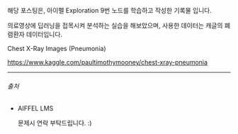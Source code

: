 해당 포스팅은, 아이펠 Exploration 9번 노드를 학습하고 작성한 기록물 입니다.

의료영상에 딥러닝을 접목시켜 분석하는 실습을 해보았으며, 사용한 데이터는 캐글의 폐렴환자 데이터입니다.

Chest X-Ray Images (Pneumonia)

https://www.kaggle.com/paultimothymooney/chest-xray-pneumonia











------

###### 출처

- AIFFEL LMS 

  문제시 연락 부탁드립니다. :)

  
